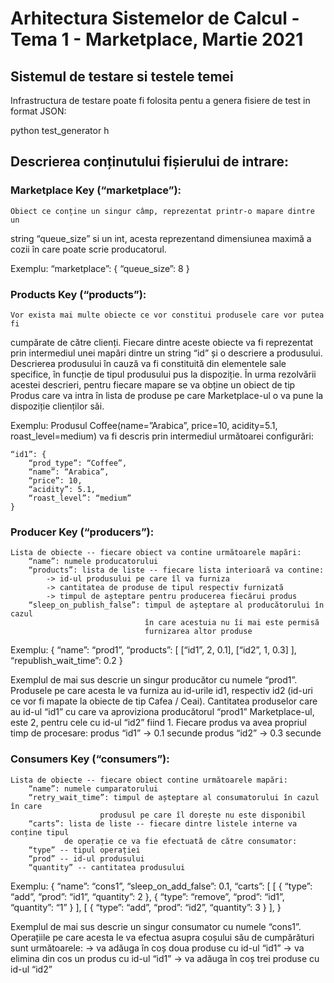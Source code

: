 # Arhitectura Sistemelor de Calcul - Tema 1 - Marketplace, Martie 2021

## Sistemul de testare si testele temei

Infrastructura de testare poate fi folosita pentu a genera fisiere de test in format JSON:

python test_generator h

## Descrierea conținutului fișierului de intrare:

### Marketplace Key (“marketplace”):
	Obiect ce conține un singur câmp, reprezentat printr-o mapare dintre un
string “queue_size” si un int, acesta reprezentand dimensiunea maximă a cozii
în care poate scrie producatorul.

Exemplu:
    “marketplace”: {
        “queue_size”: 8
    }

### Products Key (“products”):
	Vor exista mai multe obiecte ce vor constitui produsele care vor putea fi
cumpărate de către clienți.  Fiecare dintre aceste obiecte va fi reprezentat
prin intermediul unei mapări dintre un string “id” și o descriere a produsului.
Descrierea produsului în cauză va fi constituită din elementele sale specifice,
în funcție de tipul produsului pus la dispoziție. În urma rezolvării acestei
descrieri, pentru fiecare mapare se va obține un obiect de tip Produs care va
intra în lista de produse pe care Marketplace-ul o va pune la dispoziție
clienților săi. 

Exemplu:
	Produsul
	    Coffee(name=”Arabica”, price=10, acidity=5.1, roast_level=medium)
    va fi descris prin intermediul următoarei configurări:

    “id1”: {
	    “prod_type”: “Coffee”,
	    “name”: “Arabica”,
	    “price”: 10,
	    “acidity”: 5.1,
	    “roast_level”: “medium”
    }

### Producer Key (“producers”):
    Lista de obiecte -- fiecare obiect va contine următoarele mapări:
        “name”: numele producatorului
        “products”: lista de liste -- fiecare lista interioară va contine:
            -> id-ul produsului pe care îl va furniza
            -> cantitatea de produse de tipul respectiv furnizată
            -> timpul de așteptare pentru producerea fiecărui produs
        “sleep_on_publish_false”: timpul de așteptare al producătorului în cazul
                                  în care acestuia nu îi mai este permisă
                                  furnizarea altor produse

Exemplu:
	{
	    “name”: “prod1”,
		“products”: [
	        [“id1”, 2, 0.1],
	        [“id2”, 1, 0.3]
        ],
        “republish_wait_time”: 0.2
    }

Exemplul de mai sus descrie un singur producător cu numele “prod1”. Produsele pe
care acesta le va furniza au id-urile id1, respectiv id2 (id-uri ce vor fi mapate
la obiecte de tip Cafea / Ceai). Cantitatea produselor care au id-ul “id1” cu care
va aproviziona producătorul “prod1” Marketplace-ul, este 2, pentru cele cu id-ul
“id2” fiind 1. Fiecare produs va avea propriul timp de procesare:
    produs “id1” -> 0.1 secunde
    produs “id2” -> 0.3 secunde

### Consumers Key (“consumers”):
	Lista de obiecte -- fiecare obiect contine următoarele mapări:
	    “name”: numele cumparatorului
        “retry_wait_time”: timpul de așteptare al consumatorului în cazul în care
                        produsul pe care îl dorește nu este disponibil
        “carts”: lista de liste -- fiecare dintre listele interne va conține tipul
                de operație ce va fie efectuată de către consumator:
        “type” -- tipul operației
        “prod” -- id-ul produsului
        “quantity” -- cantitatea produsului
Exemplu:
	{
		“name”: “cons1”,
		“sleep_on_add_false”: 0.1,
		“carts”: [
		    [
                { 
                    “type”: “add”,
                    “prod”: “id1”,
                    “quantity”: 2
                },
                {
			        “type”: “remove”,
			        “prod”: “id1”,
			        “quantity”: “1”
                }
            ],
			[
                {
                    “type”: “add”,
                    “prod”: “id2”,
                    “quantity”: 3
                }
             ],
    }
    
Exemplul de mai sus descrie un singur consumator cu numele “cons1”. Operațiile
pe care acesta le va efectua asupra coșului său de cumpărături sunt următoarele:
    -> va adăuga în coș doua produse cu id-ul “id1”
    -> va elimina din cos un produs cu id-ul “id1”
    -> va adăuga în coș trei produse cu id-ul “id2”
